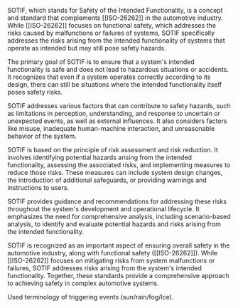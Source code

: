 SOTIF, which stands for Safety of the Intended Functionality, is a concept and standard that complements [[ISO-26262]] in the automotive industry. While [[ISO-26262]] focuses on functional safety, which addresses the risks caused by malfunctions or failures of systems, SOTIF specifically addresses the risks arising from the intended functionality of systems that operate as intended but may still pose safety hazards.

The primary goal of SOTIF is to ensure that a system's intended functionality is safe and does not lead to hazardous situations or accidents. It recognizes that even if a system operates correctly according to its design, there can still be situations where the intended functionality itself poses safety risks.

SOTIF addresses various factors that can contribute to safety hazards, such as limitations in perception, understanding, and response to uncertain or unexpected events, as well as external influences. It also considers factors like misuse, inadequate human-machine interaction, and unreasonable behavior of the system.

SOTIF is based on the principle of risk assessment and risk reduction. It involves identifying potential hazards arising from the intended functionality, assessing the associated risks, and implementing measures to reduce those risks. These measures can include system design changes, the introduction of additional safeguards, or providing warnings and instructions to users.

SOTIF provides guidance and recommendations for addressing these risks throughout the system's development and operational lifecycle. It emphasizes the need for comprehensive analysis, including scenario-based analysis, to identify and evaluate potential hazards and risks arising from the intended functionality.

SOTIF is recognized as an important aspect of ensuring overall safety in the automotive industry, along with functional safety ([[ISO-26262]]). While [[ISO-26262]] focuses on mitigating risks from system malfunctions or failures, SOTIF addresses risks arising from the system's intended functionality. Together, these standards provide a comprehensive approach to achieving safety in complex automotive systems.

Used terminology of triggering events (sun/rain/fog/Ice).